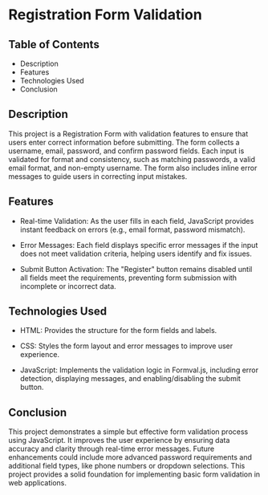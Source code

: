 # Registration Form Validation

## Table of Contents

- Description
- Features
- Technologies Used
- Conclusion

## Description

This project is a Registration Form with validation features to ensure that users enter correct information before 
submitting. The form collects a username, email, password, and confirm password fields. Each input is validated for 
format and consistency, such as matching passwords, a valid email format, and non-empty username. The form also 
includes inline error messages to guide users in correcting input mistakes.

## Features

- Real-time Validation: As the user fills in each field, JavaScript provides instant feedback on errors (e.g., email 
format, password mismatch).

- Error Messages: Each field displays specific error messages if the input does not meet validation criteria, 
helping users identify and fix issues.

- Submit Button Activation: The "Register" button remains disabled until all fields meet the requirements, 
preventing form submission with incomplete or incorrect data.


## Technologies Used

- HTML: Provides the structure for the form fields and labels.

- CSS: Styles the form layout and error messages to improve user experience.

- JavaScript: Implements the validation logic in Formval.js, including error detection, displaying messages, and 
enabling/disabling the submit button.

## Conclusion

This project demonstrates a simple but effective form validation process using JavaScript. It improves the user 
experience by ensuring data accuracy and clarity through real-time error messages. Future enhancements could include 
more advanced password requirements and additional field types, like phone numbers or dropdown selections. This 
project provides a solid foundation for implementing basic form validation in web applications.